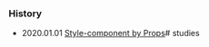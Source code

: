 ### History

- 2020.01.01 [Style-component by Props](https://eomtttttt-develop.tistory.com/211)# studies

